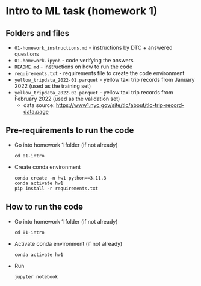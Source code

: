 # Intro to ML task (homework 1)
## Folders and files
- ```01-homework_instructions.md``` - instructions by DTC + answered questions
- ```01-homework.ipynb``` - code verifying the answers
- ```README.md``` - instructions on how to run the code
- ```requirements.txt``` - requirements file to create the code environment
- ```yellow_tripdata_2022-01.parquet``` - yellow taxi trip records from January 2022 (used as the training set)
- ```yellow_tripdata_2022-02.parquet``` - yellow taxi trip records from February 2022 (used as the validation set)
    - data source: https://www1.nyc.gov/site/tlc/about/tlc-trip-record-data.page

## Pre-requirements to run the code
- Go into homework 1 folder (if not already)
    ```
    cd 01-intro
    ```
- Create conda environment
    ```
    conda create -n hw1 python==3.11.3
    conda activate hw1
    pip install -r requirements.txt
    ```

## How to run the code
- Go into homework 1 folder (if not already)
    ```
    cd 01-intro
    ```
- Activate conda environment (if not already)
    ```
    conda activate hw1
    ```
- Run
    ```
    jupyter notebook
    ```
